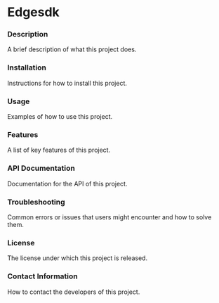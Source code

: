 # Edgesdk
### Description
A brief description of what this project does.

### Installation
Instructions for how to install this project.

### Usage
Examples of how to use this project.

### Features
A list of key features of this project.

### API Documentation
Documentation for the API of this project.

### Troubleshooting
Common errors or issues that users might encounter and how to solve them.

### License
The license under which this project is released.

### Contact Information
How to contact the developers of this project.
